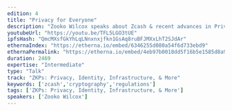 ```yaml
---
edition: 4
title: "Privacy for Everyone"
description: "Zooko Wilcox speaks about Zcash & recent advances in Privacy."
youtubeUrl: "https://youtu.be/TFL5LGO3tUE"
ipfsHash: "QmcMXsfGkYhLqLNnxnxjfkn1GsAq8ruBFJMXxLhT2SJdAr"
ethernaIndex: "https://etherna.io/embed/6346255d080a54f6d733ebd9"
ethernaPermalink: "https://etherna.io/embed/4eb97b0018dd5f16b5e1585d8a9b469cac054f4b8ba72dfadd8d24cf55ff113c"
duration: 2469
expertise: "Intermediate"
type: "Talk"
track: "ZKPs: Privacy, Identity, Infrastructure, & More"
keywords: ['zcash','cryptography','regulations']
tags: ['ZKPs: Privacy, Identity, Infrastructure, & More']
speakers: ['Zooko Wilcox']
---
```


